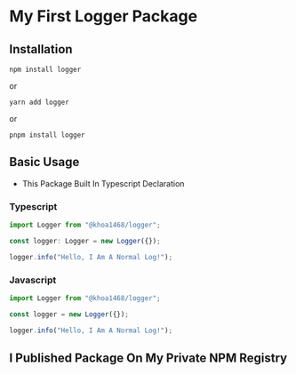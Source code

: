 # My First Logger Package

## Installation

```console
npm install logger
```

or

```console
yarn add logger
```

or

```console
pnpm install logger
```

## Basic Usage

- This Package Built In Typescript Declaration

### Typescript

```ts
import Logger from "@khoa1468/logger";

const logger: Logger = new Logger({});

logger.info("Hello, I Am A Normal Log!");
```

### Javascript

```js
import Logger from "@khoa1468/logger";

const logger = new Logger({});

logger.info("Hello, I Am A Normal Log!");
```

## I Published Package On My Private NPM Registry
